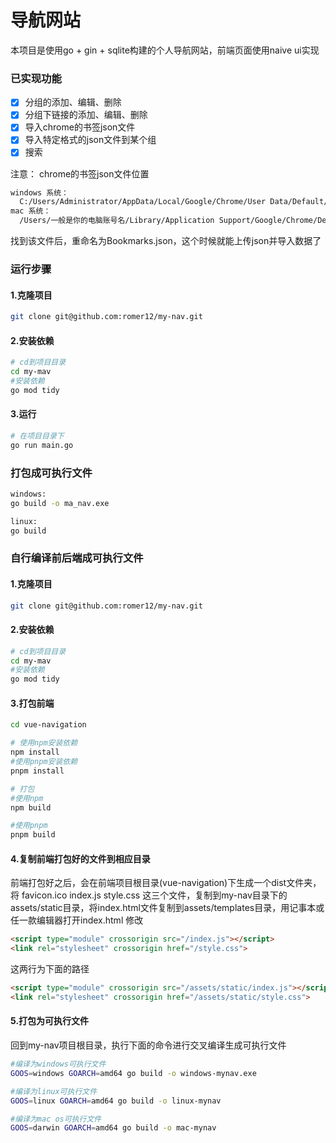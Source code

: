 # 导航网站
本项目是使用go + gin + sqlite构建的个人导航网站，前端页面使用naive ui实现

### 已实现功能
- [x] 分组的添加、编辑、删除
- [x] 分组下链接的添加、编辑、删除
- [x] 导入chrome的书签json文件
- [x] 导入特定格式的json文件到某个组
- [x] 搜索

注意：
chrome的书签json文件位置
```bash
windows 系统：
  C:/Users/Administrator/AppData/Local/Google/Chrome/User Data/Default/Bookmarks
mac 系统：
  /Users/一般是你的电脑账号名/Library/Application Support/Google/Chrome/Default/Bookmarks
```
找到该文件后，重命名为Bookmarks.json，这个时候就能上传json并导入数据了

### 运行步骤
#### 1.克隆项目
```bash
git clone git@github.com:romer12/my-nav.git
```

#### 2.安装依赖
```bash
# cd到项目目录
cd my-mav
#安装依赖
go mod tidy
```

#### 3.运行
```bash
# 在项目目录下
go run main.go
```

### 打包成可执行文件
```bash
windows:
go build -o ma_nav.exe

linux:
go build
```

### 自行编译前后端成可执行文件
#### 1.克隆项目
```bash
git clone git@github.com:romer12/my-nav.git
```

#### 2.安装依赖
```bash
# cd到项目目录
cd my-mav
#安装依赖
go mod tidy
```

#### 3.打包前端
```bash
cd vue-navigation
```
```bash
# 使用npm安装依赖
npm install
#使用pnpm安装依赖
pnpm install
```
```bash
# 打包
#使用npm
npm build

#使用pnpm
pnpm build
```

#### 4.复制前端打包好的文件到相应目录
前端打包好之后，会在前端项目根目录(vue-navigation)下生成一个dist文件夹，将
favicon.ico
index.js
style.css
这三个文件，复制到my-nav目录下的assets/static目录，将index.html文件复制到assets/templates目录，用记事本或任一款编辑器打开index.html
修改
```html
<script type="module" crossorigin src="/index.js"></script>
<link rel="stylesheet" crossorigin href="/style.css">
```
这两行为下面的路径
```html
<script type="module" crossorigin src="/assets/static/index.js"></script>
<link rel="stylesheet" crossorigin href="/assets/static/style.css">
```

#### 5.打包为可执行文件
回到my-nav项目根目录，执行下面的命令进行交叉编译生成可执行文件
```bash
#编译为windows可执行文件
GOOS=windows GOARCH=amd64 go build -o windows-mynav.exe

#编译为linux可执行文件
GOOS=linux GOARCH=amd64 go build -o linux-mynav

#编译为mac os可执行文件
GOOS=darwin GOARCH=amd64 go build -o mac-mynav

```